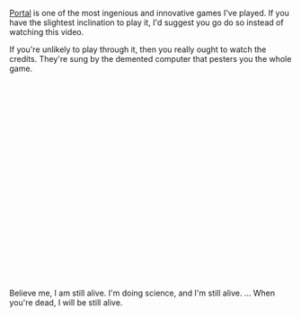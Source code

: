 <a href="http://orange.half-life2.com/portal.html">Portal</a> is one of the most ingenious and innovative games I've played.  If you have the slightest inclination to play it, I'd suggest you go do so instead of watching this video.

If you're unlikely to play through it, then you really ought to watch the credits.  They're sung by the demented computer that pesters you the whole game.

<div style="text-align:center;"><object width="425" height="355"><param name="movie" value="http://www.youtube.com/v/RthZgszykLs&rel=1"></param><param name="wmode" value="transparent"></param><embed src="http://www.youtube.com/v/RthZgszykLs&rel=1" type="application/x-shockwave-flash" wmode="transparent" width="425" height="355"></embed></object></div>

Believe me, I am still alive. I'm doing science, and I'm still alive.
...
When you're dead, I will be still alive.